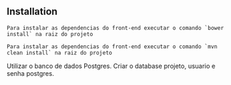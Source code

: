 ## Installation

```
Para instalar as dependencias do front-end executar o comando `bower install` na raiz do projeto 
```

```
Para instalar as dependencias do front-end executar o comando `mvn clean install` na raiz do projeto
```


Utilizar o banco de dados Postgres.
Criar o database projeto, usuario e senha postgres.
